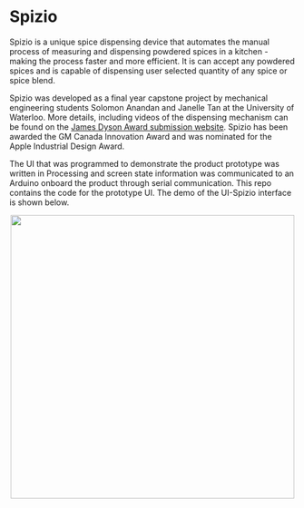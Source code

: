 # Spizio
Spizio is a unique spice dispensing device that automates the manual process of measuring and dispensing powdered spices in a kitchen - making the process faster and more efficient. It is can accept any powdered spices and is capable of dispensing user selected quantity of any spice or spice blend.

Spizio was developed as a final year capstone project by mechanical engineering students Solomon Anandan and Janelle Tan at the University of Waterloo. More details, including videos of the dispensing mechanism can be found on the [James Dyson Award submission website](https://www.jamesdysonaward.org/en-US/2020/project/spizio/). Spizio has been awarded the GM Canada Innovation Award and was nominated for the Apple Industrial Design Award.

The UI that was programmed to demonstrate the product prototype was written in Processing and screen state information was communicated to an Arduino onboard the product through serial communication. This repo contains the code for the prototype UI. The demo of the UI-Spizio interface is shown below.


<p align="CENTER">
   <img align="CENTER" src="Spizio_Demo.gif" width=500>
</p>
